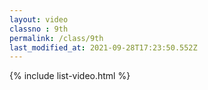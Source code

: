 ```yaml
---
layout: video
classno : 9th
permalink: /class/9th
last_modified_at: 2021-09-28T17:23:50.552Z
---
```


{% include list-video.html %}
